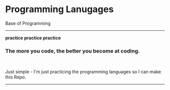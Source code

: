 <h1>Programming Lanugages</h1>
<p>Base of Programming</p>
<hr>
<b>practice practice practice</b>
<h3>The more you code, the better you become at coding.</h3>
<br>
<p>Just simple - I'm just practicing the programming languages so I can make this Repo.</p>
<hr>

